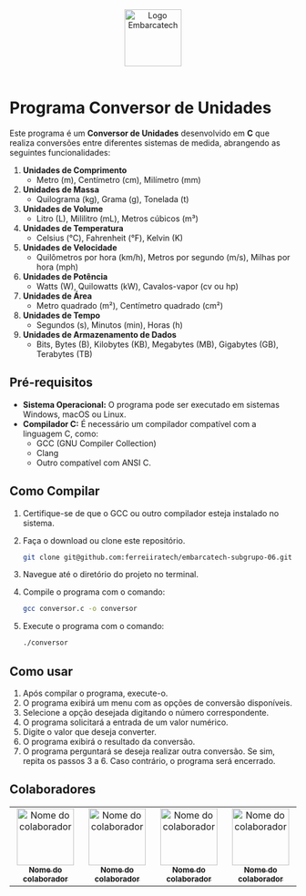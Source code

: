 <div align="center">
    <img src="https://moodle.embarcatech.cepedi.org.br/pluginfile.php/1/theme_moove/logo/1733422525/Group%20658.png" alt="Logo Embarcatech" height="100">
</div>

<br>

# Programa Conversor de Unidades

Este programa é um **Conversor de Unidades** desenvolvido em **C** que realiza conversões entre diferentes sistemas de medida, abrangendo as seguintes funcionalidades:

1. **Unidades de Comprimento**  
   - Metro (m), Centímetro (cm), Milímetro (mm)
2. **Unidades de Massa**  
   - Quilograma (kg), Grama (g), Tonelada (t)
3. **Unidades de Volume**  
   - Litro (L), Mililitro (mL), Metros cúbicos (m³)
4. **Unidades de Temperatura**  
   - Celsius (°C), Fahrenheit (°F), Kelvin (K)
5. **Unidades de Velocidade**  
   - Quilômetros por hora (km/h), Metros por segundo (m/s), Milhas por hora (mph)
6. **Unidades de Potência**  
   - Watts (W), Quilowatts (kW), Cavalos-vapor (cv ou hp)
7. **Unidades de Área**  
   - Metro quadrado (m²), Centímetro quadrado (cm²)
8. **Unidades de Tempo**  
   - Segundos (s), Minutos (min), Horas (h)
9. **Unidades de Armazenamento de Dados**  
   - Bits, Bytes (B), Kilobytes (KB), Megabytes (MB), Gigabytes (GB), Terabytes (TB)

## Pré-requisitos

- **Sistema Operacional:** O programa pode ser executado em sistemas Windows, macOS ou Linux.  
- **Compilador C:** É necessário um compilador compatível com a linguagem C, como:
  - GCC (GNU Compiler Collection)
  - Clang  
  - Outro compatível com ANSI C.

## Como Compilar

1. Certifique-se de que o GCC ou outro compilador esteja instalado no sistema.  
2. Faça o download ou clone este repositório.
    ```bash
    git clone git@github.com:ferreiiratech/embarcatech-subgrupo-06.git
    ```

3. Navegue até o diretório do projeto no terminal.  
4. Compile o programa com o comando:  
   ```bash
   gcc conversor.c -o conversor 
   ```
5. Execute o programa com o comando:
   ```bash
   ./conversor
   ```
## Como usar

1. Após compilar o programa, execute-o.
2. O programa exibirá um menu com as opções de conversão disponíveis.
3. Selecione a opção desejada digitando o número correspondente.
4. O programa solicitará a entrada de um valor numérico.
5. Digite o valor que deseja converter.
6. O programa exibirá o resultado da conversão.
7. O programa perguntará se deseja realizar outra conversão. Se sim, repita os passos 3 a 6. Caso contrário, o programa será encerrado.


## Colaboradores
<table>
  <tr>
    <td align="center">
      <a href="https://github.com/usuario">
        <img src="https://static.vecteezy.com/ti/vetor-gratis/p1/2387693-icone-do-perfil-do-usuario-vetor.jpg" width="100px;" alt="Nome do colaborador"/><br>
        <sub>
          <b>Nome do colaborador</b>
        </sub>
      </a>
    </td>
    <td align="center">
      <a href="https://github.com/usuario">
        <img src="https://static.vecteezy.com/ti/vetor-gratis/p1/2387693-icone-do-perfil-do-usuario-vetor.jpg" width="100px;" alt="Nome do colaborador"/><br>
        <sub>
          <b>Nome do colaborador</b>
        </sub>
      </a>
    </td>
    <td align="center">
      <a href="https://github.com/usuario">
        <img src="https://static.vecteezy.com/ti/vetor-gratis/p1/2387693-icone-do-perfil-do-usuario-vetor.jpg" width="100px;" alt="Nome do colaborador"/><br>
        <sub>
          <b>Nome do colaborador</b>
        </sub>
      </a>
    </td>
    <td align="center">
      <a href="https://github.com/usuario">
        <img src="https://static.vecteezy.com/ti/vetor-gratis/p1/2387693-icone-do-perfil-do-usuario-vetor.jpg" width="100px;" alt="Nome do colaborador"/><br>
        <sub>
          <b>Nome do colaborador</b>
        </sub>
      </a>
    </td>
  </tr>
</table>
